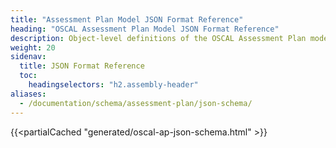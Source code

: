 ```yaml
---
title: "Assessment Plan Model JSON Format Reference"
heading: "OSCAL Assessment Plan Model JSON Format Reference"
description: Object-level definitions of the OSCAL Assessment Plan model JSON format.
weight: 20
sidenav:
  title: JSON Format Reference
  toc:
    headingselectors: "h2.assembly-header"
aliases:
  - /documentation/schema/assessment-plan/json-schema/
---
```


{{<partialCached "generated/oscal-ap-json-schema.html" >}}
